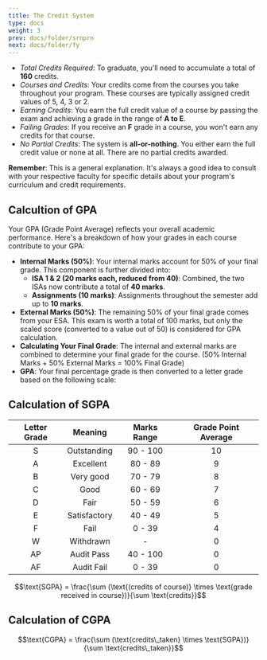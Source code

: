 ```yaml
---
title: The Credit System
type: docs
weight: 3
prev: docs/folder/srnprn
next: docs/folder/fy
---
```


* *Total Credits Required*: To graduate, you'll need to accumulate a total of **160** credits.
* *Courses and Credits*: Your credits come from the courses you take throughout your program. These courses are typically assigned credit values of 5, 4, 3 or 2.
* *Earning Credits*: You earn the full credit value of a course by passing the exam and achieving a grade in the range of **A to E**.
* *Failing Grades*: If you receive an **F** grade in a course, you won't earn any credits for that course.
* *No Partial Credits*: The system is **all-or-nothing**. You either earn the full credit value or none at all. There are no partial credits awarded.

**Remember**: This is a general explanation.  It's always a good idea to consult with your respective faculty for specific details about your program's curriculum and credit requirements.

## Calcultion of GPA

Your GPA (Grade Point Average) reflects your overall academic performance. Here's a breakdown of how your grades in each course contribute to your GPA:

* **Internal Marks (50%)**: Your internal marks account for 50% of your final grade. This component is further divided into:
    * **ISA 1 & 2 (20 marks each, reduced from 40)**: Combined, the two ISAs now contribute a total of **40 marks**. 
    * **Assignments (10 marks)**: Assignments throughout the semester add up to **10 marks**.
* **External Marks (50%)**: The remaining 50% of your final grade comes from your ESA. This exam is worth a total of 100 marks, but only the scaled score (converted to a value out of 50) is considered for GPA calculation.
* **Calculating Your Final Grade**: The internal and external marks are combined to determine your final grade for the course. (50% Internal Marks + 50% External Marks = 100% Final Grade)
* **GPA**: Your final percentage grade is then converted to a letter grade based on the following scale:

## Calculation of SGPA 

| Letter Grade | Meaning | Marks Range | Grade Point Average 
|:-------------:|:-----------:|:------:|:--------------------------:|
| S | Outstanding | 90 - 100 | 10 |
| A | Excellent | 80 - 89 | 9 |
| B | Very good | 70 - 79 | 8 | 
| C | Good | 60 - 69 | 7 |
| D | Fair | 50 - 59 | 6 |
| E | Satisfactory | 40 - 49 | 5 |
| F | Fail | 0 - 39 | 4 |
| W | Withdrawn | - | 0 | 
| AP | Audit Pass | 40 - 100 | 0 |
| AF | Audit Fail | 0 - 39 | 0 |


<script type="text/javascript" async
    src="https://cdn.jsdelivr.net/npm/mathjax@3/es5/tex-mml-chtml.js">
</script>

$$\text{SGPA} = \frac{\sum (\text{(credits of course)} \times \text{grade received in course})}{\sum \text{credits}}$$


## Calculation of CGPA 

<script type="text/javascript" async
    src="https://cdn.jsdelivr.net/npm/mathjax@3/es5/tex-mml-chtml.js">
</script>

$$\text{CGPA} = \frac{\sum (\text{credits\_taken} \times \text{SGPA})}{\sum \text{credits\_taken}}$$
